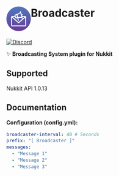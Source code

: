 <h1>Broadcaster<img src="assets/images/icon.png" height="64" width="64" align="left"></img></h1><br/>

[![Discord](https://img.shields.io/discord/979551565415346297.svg?label=&logo=discord&logoColor=ffffff&color=7389D8&labelColor=6A7EC2)](https://discord.gg/ApDXa7Tm)

✨ **Broadcasting System plugin for Nukkit**

## Supported

Nukkit API 1.0.13

## Documentation

**Configuration (config.yml):**

```yaml
broadcaster-interval: 40 # Seconds
prefix: "[ Broadcaster ]"
messages:
  - "Message 1"
  - "Message 2"
  - "Message 3"
```